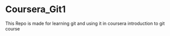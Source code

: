 # Coursera_Git1
This Repo is made for learning git and using it in coursera introduction to git course
